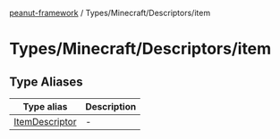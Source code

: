 [peanut-framework](../../../../modules.md) / Types/Minecraft/Descriptors/item

# Types/Minecraft/Descriptors/item

## Type Aliases

| Type alias | Description |
| ------ | ------ |
| [ItemDescriptor](type-aliases/ItemDescriptor.md) | - |
